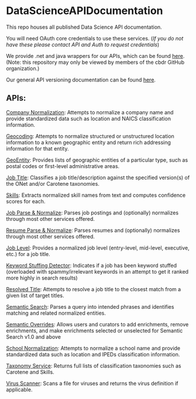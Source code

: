 DataScienceAPIDocumentation
===========================

This repo houses all published Data Science API documentation.

You will need OAuth core credentials to use these services. (*If you do not have these please contact API and Auth to request credentials*)

We provide .net and java wrappers for our APIs, which can be found [here](https://github.com/cbdr/DataScienceServices). (Note: this repository may only be viewed by members of the cbdr GitHub organization.)

Our general API versioning documentation can be found [here](Versioning.md).

APIs:
----
[Company Normalization](CompanyNormalization.md): Attempts to normalize a company name and provide standardized data such as location and NAICS classification information.

[Geocoding](Geocoding.md): Attempts to normalize structured or unstructured location information to a known geographic entity and return rich addressing information for that entity.

[GeoEntity](GeoEntity.md): Provides lists of geographic entities of a particular type, such as postal codes or first-level administrative areas. 

[Job Title](JobTitle.md): Classifies a job title/description against the specified version(s) of the ONet and/or Carotene taxonomies.

[Skills](Skills.md): Extracts normalized skill names from text and computes confidence scores for each.

[Job Parse & Normalize](JobParseAndNormalize.md): Parses job postings and (optionally) normalizes through most other services offered.

[Resume Parse & Normalize](ResumeParseAndNormalize.md): Parses resumes and (optionally) normalizes through most other services offered.

[Job Level](JobLevel.md): Provides a normalized job level (entry-level, mid-level, executive, etc.) for a job title.

[Keyword Stuffing Detector](KeywordStuffingDetector.md): Indicates if a job has been keyword stuffed (overloaded with spammy/irrelevant keywords in an attempt to get it ranked more highly in search results)

[Resolved Title](ResolvedTitle.md): Attempts to resolve a job title to the closest match from a given list of target titles.

[Semantic Search](SemanticSearchV2.md): Parses a query into intended phrases and identifies matching and related normalized entities.

[Semantic Overrides](SemanticOverrides.md): Allows users and curators to add enrichments, remove enrichments, and make enrichments selected or unselected for Semantic Search v1.0 and above

[School Normalization](SchoolNormalization.md): Attempts to normalize a school name and provide standardized data such as location and IPEDs classification information.

[Taxonomy Service](TaxonomyService.md): Returns full lists of classification taxonomies such as Carotene and Skills.

[Virus Scanner](VirusScanner.md): Scans a file for viruses and returns the virus definition if applicable.

